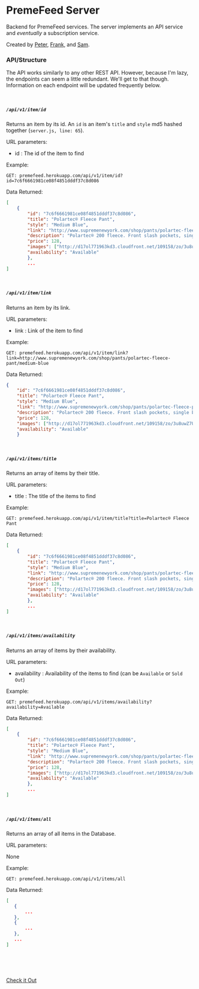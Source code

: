 # PremeFeed Server

Backend for PremeFeed services. The server implements an API service and *eventually* a subscription service.

Created by <a href="https://github.com/dzt/">Peter</a>, <a href="https://github.com/10Frank10/">Frank</a>, and <a href="https://github.com/cryptoc1">Sam</a>.

### API/Structure

The API works similarly to any other REST API. However, because I'm lazy, the endpoints can seem a little redundant. We'll get to that though. Information on each endpoint will be updated frequently below.

<br>

##### `/api/v1/item/id`
Returns an item by its id. An `id` is an item's `title` and `style` md5 hashed together (`server.js, line: 65`).

URL parameters:

* id    :   The id of the item to find

Example:

`GET: premefeed.herokuapp.com/api/v1/item/id?id=7c6f6661981ce08f4851dddf37c8d086`

Data Returned:
```JSON
[
    {
        "id": "7c6f6661981ce08f4851dddf37c8d086",
        "title": "Polartec® Fleece Pant",
        "style": "Medium Blue",
        "link": "http://www.supremenewyork.com/shop/pants/polartec-fleece-pant/medium-blue",
        "description": "Polartec® 200 fleece. Front slash pockets, single back zip pocket, and elastic waistband and cuffs. Embroidered logo on back pocket.",
        "price": 128,
        "images": ["http://d17ol771963kd3.cloudfront.net/109158/zo/3u8uwZ7UgJA.jpg","http://d17ol771963kd3.cloudfront.net/110960/zo/6ufa2O6Lhx0.jpg"],
        "availability": "Available"
        },
        ...
]
```

<br>

##### `/api/v1/item/link`
Returns an item by its link.

URL parameters:

* link  :   Link of the item to find

Example:    

`GET: premefeed.herokuapp.com/api/v1/item/link?link=http://www.supremenewyork.com/shop/pants/polartec-fleece-pant/medium-blue`

Data Returned:
```JSON
{
    "id": "7c6f6661981ce08f4851dddf37c8d086",
    "title": "Polartec® Fleece Pant",
    "style": "Medium Blue",
    "link": "http://www.supremenewyork.com/shop/pants/polartec-fleece-pant/medium-blue",
    "description": "Polartec® 200 fleece. Front slash pockets, single back zip pocket, and elastic waistband and cuffs. Embroidered logo on back pocket.",
    "price": 128,
    "images": ["http://d17ol771963kd3.cloudfront.net/109158/zo/3u8uwZ7UgJA.jpg", "http://d17ol771963kd3.cloudfront.net/110960/zo/6ufa2O6Lhx0.jpg"],
    "availability": "Available"
    }
```

<br>

##### `/api/v1/items/title`
Returns an array of items by their title.

URL parameters:

* title    :   The title of the items to find

Example:

`GET: premefeed.herokuapp.com/api/v1/item/title?title=Polartec® Fleece Pant`

Data Returned:
```JSON
[
    {
        "id": "7c6f6661981ce08f4851dddf37c8d086",
        "title": "Polartec® Fleece Pant",
        "style": "Medium Blue",
        "link": "http://www.supremenewyork.com/shop/pants/polartec-fleece-pant/medium-blue",
        "description": "Polartec® 200 fleece. Front slash pockets, single back zip pocket, and elastic waistband and cuffs. Embroidered logo on back pocket.",
        "price": 128,
        "images": ["http://d17ol771963kd3.cloudfront.net/109158/zo/3u8uwZ7UgJA.jpg","http://d17ol771963kd3.cloudfront.net/110960/zo/6ufa2O6Lhx0.jpg"],
        "availability": "Available"
        },
        ...
]
```

<br>

##### `/api/v1/items/availability`
Returns an array of items by their availability.

URL parameters:

* availability  :   Availability of the items to find (can be `Available` or `Sold Out`)

Example:

`GET: premefeed.herokuapp.com/api/v1/items/availability?availability=Available`

Data Returned:
```JSON
[
    {
        "id": "7c6f6661981ce08f4851dddf37c8d086",
        "title": "Polartec® Fleece Pant",
        "style": "Medium Blue",
        "link": "http://www.supremenewyork.com/shop/pants/polartec-fleece-pant/medium-blue",
        "description": "Polartec® 200 fleece. Front slash pockets, single back zip pocket, and elastic waistband and cuffs. Embroidered logo on back pocket.",
        "price": 128,
        "images": ["http://d17ol771963kd3.cloudfront.net/109158/zo/3u8uwZ7UgJA.jpg","http://d17ol771963kd3.cloudfront.net/110960/zo/6ufa2O6Lhx0.jpg"],
        "availability": "Available"
        },
        ...
]
```

<br>

##### `/api/v1/items/all`
Returns an array of all items in the Database.

URL parameters:

None

Example:

`GET: premefeed.herokuapp.com/api/v1/items/all`

 Data Returned:
 ```JSON
[
    {
        ...
    },
    {
        ...
    },
    ...
]
 ```

<br>
<br>
<br>

<a href="http://premefeed.herokuapp.com/" target="\_blank">Check it Out</a>
